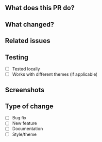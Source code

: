 ## What does this PR do?
<!-- Brief description -->

## What changed?
<!-- List main changes -->

## Related issues
<!-- Closes #123 -->

## Testing
- [ ] Tested locally
- [ ] Works with different themes (if applicable)

## Screenshots
<!-- If applicable -->

## Type of change
- [ ] Bug fix
- [ ] New feature  
- [ ] Documentation
- [ ] Style/theme